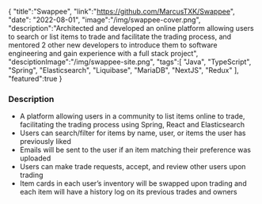 {
"title":"Swappee",
"link":"https://github.com/MarcusTXK/Swappee",
"date": "2022-08-01",
"image":"/img/swappee-cover.png",
"description":"Architected and developed an online platform allowing users to search or list items to trade and facilitate the trading process, and mentored 2 other new developers to introduce them to software engineering and gain experience with a full stack project",
"desciptionImage":"/img/swappee-site.png",
"tags":[
"Java",
"TypeScript",
"Spring",
"Elasticsearch",
"Liquibase",
"MariaDB",
"NextJS",
"Redux"
],
"featured":true
}

### Description

- A platform allowing users in a community to list items online to trade, facilitating the trading process using Spring, React and Elasticsearch
- Users can search/filter for items by name, user, or items the user has previously liked
- Emails will be sent to the user if an item matching their preference was uploaded
- Users can make trade requests, accept, and review other users upon trading
- Item cards in each user’s inventory will be swapped upon trading and each item will have a history log on its previous trades and owners
